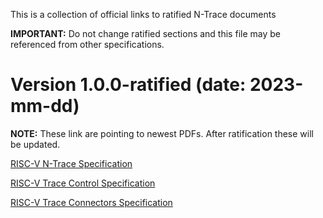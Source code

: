 This is a collection of official links to ratified N-Trace documents

**IMPORTANT:** Do not change ratified sections and this file may be referenced from other specifications.

# Version 1.0.0-ratified (date: 2023-mm-dd)

**NOTE:** These link are pointing to newest PDFs. After ratification these will be updated.

[RISC-V N-Trace Specification](https://github.com/riscv-non-isa/tg-nexus-trace/blob/master/pdfs/RISC-V-N-Trace.pdf)

[RISC-V Trace Control Specification](https://github.com/riscv-non-isa/tg-nexus-trace/blob/master/pdfs/RISC-V-Trace-Control-Interface.pdf)

[RISC-V Trace Connectors Specification](https://github.com/riscv-non-isa/tg-nexus-trace/blob/master/pdfs/RISC-V-Trace-Connectors.pdf)

